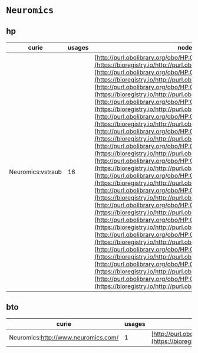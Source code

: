 # `Neuromics`

## hp

| curie             |   usages | nodes                                                                                                                                                                                                                                                                                                                                                                                                                                                                                                                                                                                                                                                                                                                                                                                                                                                                                                                                                                                                                                                                                                                                                                                                                                                                                                                                                                                                                                                                                                                                                                                                                                                                                                                                                                                                                                          |
|-------------------|----------|------------------------------------------------------------------------------------------------------------------------------------------------------------------------------------------------------------------------------------------------------------------------------------------------------------------------------------------------------------------------------------------------------------------------------------------------------------------------------------------------------------------------------------------------------------------------------------------------------------------------------------------------------------------------------------------------------------------------------------------------------------------------------------------------------------------------------------------------------------------------------------------------------------------------------------------------------------------------------------------------------------------------------------------------------------------------------------------------------------------------------------------------------------------------------------------------------------------------------------------------------------------------------------------------------------------------------------------------------------------------------------------------------------------------------------------------------------------------------------------------------------------------------------------------------------------------------------------------------------------------------------------------------------------------------------------------------------------------------------------------------------------------------------------------------------------------------------------------|
| Neuromics:vstraub |       16 | [http://purl.obolibrary.org/obo/HP:0003560](https://bioregistry.io/http://purl.obolibrary.org/obo/HP:0003560), [http://purl.obolibrary.org/obo/HP:0003634](https://bioregistry.io/http://purl.obolibrary.org/obo/HP:0003634), [http://purl.obolibrary.org/obo/HP:0012548](https://bioregistry.io/http://purl.obolibrary.org/obo/HP:0012548), [http://purl.obolibrary.org/obo/HP:0030224](https://bioregistry.io/http://purl.obolibrary.org/obo/HP:0030224), [http://purl.obolibrary.org/obo/HP:0030225](https://bioregistry.io/http://purl.obolibrary.org/obo/HP:0030225), [http://purl.obolibrary.org/obo/HP:0030226](https://bioregistry.io/http://purl.obolibrary.org/obo/HP:0030226), [http://purl.obolibrary.org/obo/HP:0030227](https://bioregistry.io/http://purl.obolibrary.org/obo/HP:0030227), [http://purl.obolibrary.org/obo/HP:0030228](https://bioregistry.io/http://purl.obolibrary.org/obo/HP:0030228), [http://purl.obolibrary.org/obo/HP:0030229](https://bioregistry.io/http://purl.obolibrary.org/obo/HP:0030229), [http://purl.obolibrary.org/obo/HP:0030230](https://bioregistry.io/http://purl.obolibrary.org/obo/HP:0030230), [http://purl.obolibrary.org/obo/HP:0030231](https://bioregistry.io/http://purl.obolibrary.org/obo/HP:0030231), [http://purl.obolibrary.org/obo/HP:0030233](https://bioregistry.io/http://purl.obolibrary.org/obo/HP:0030233), [http://purl.obolibrary.org/obo/HP:0030234](https://bioregistry.io/http://purl.obolibrary.org/obo/HP:0030234), [http://purl.obolibrary.org/obo/HP:0030235](https://bioregistry.io/http://purl.obolibrary.org/obo/HP:0030235), [http://purl.obolibrary.org/obo/HP:0030236](https://bioregistry.io/http://purl.obolibrary.org/obo/HP:0030236), [http://purl.obolibrary.org/obo/HP:0030241](https://bioregistry.io/http://purl.obolibrary.org/obo/HP:0030241) |
## bto

| curie                               |   usages | nodes                                                                                                           |
|-------------------------------------|----------|-----------------------------------------------------------------------------------------------------------------|
| Neuromics:http://www.neuromics.com/ |        1 | [http://purl.obolibrary.org/obo/BTO:0004553](https://bioregistry.io/http://purl.obolibrary.org/obo/BTO:0004553) |

